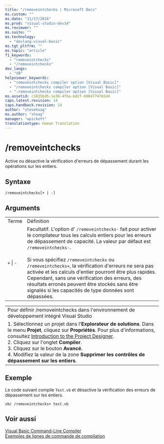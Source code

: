 ```yaml
---
title: "/removeintchecks | Microsoft Docs"
ms.custom: ""
ms.date: "11/17/2016"
ms.prod: "visual-studio-dev14"
ms.reviewer: ""
ms.suite: ""
ms.technology: 
  - "devlang-visual-basic"
ms.tgt_pltfrm: ""
ms.topic: "article"
f1_keywords: 
  - "removeintchecks"
  - "/removeintchecks"
dev_langs: 
  - "VB"
helpviewer_keywords: 
  - "removeintchecks compiler option [Visual Basic]"
  - "/removeintchecks compiler option [Visual Basic]"
  - "-removeintchecks compiler option [Visual Basic]"
ms.assetid: c1835bd5-1e38-4fba-bd2f-6984774765d4
caps.latest.revision: 14
caps.handback.revision: 14
author: "stevehoag"
ms.author: "shoag"
manager: "wpickett"
translationtype: Human Translation
---
```

# /removeintchecks
Active ou désactive la vérification d'erreurs de dépassement durant les opérations sur les entiers.  
  
## Syntaxe  
  
```  
/removeintchecks[+ | -]  
```  
  
## Arguments  
  
|||  
|-|-|  
|Terme|Définition|  
|`+`  &#124; `-`|Facultatif.  L'option d' `/removeintchecks-` fait pour activer le compilateur tous les calculs entiers pour les erreurs de dépassement de capacité.  La valeur par défaut est `/removeintchecks-`.<br /><br /> Si vous spécifiez `/removeintchecks` ou `/removeintchecks+`, la vérification d'erreurs ne sera pas activée et les calculs d'entier pourront être plus rapides.  Cependant, sans une vérification des erreurs, des résultats erronés peuvent être stockés sans être signalés si les capacités de type données sont dépassées.|  
  
||  
|-|  
|Pour définir \/removeintchecks dans l'environnement de développement intégré Visual Studio|  
|1.  Sélectionnez un projet dans l'**Explorateur de solutions**.  Dans le menu **Projet**, cliquez sur **Propriétés**.  Pour plus d'informations, consultez [Introduction to the Project Designer](http://msdn.microsoft.com/fr-fr/898dd854-c98d-430c-ba1b-a913ce3c73d7).<br />2.  Cliquez sur l'onglet **Compiler**.<br />3.  Cliquez sur le bouton **Avancé**.<br />4.  Modifiez la valeur de la zone **Supprimer les contrôles de dépassement sur les entiers**.|  
  
## Exemple  
 Le code suivant compile `Test.vb` et désactive la vérification des erreurs de dépassement sur les entiers.  
  
```  
vbc /removeintchecks+ test.vb  
```  
  
## Voir aussi  
 [Visual Basic Command\-Line Compiler](../../../visual-basic/reference/command-line-compiler/index.md)   
 [Exemples de lignes de commande de compilation](../../../visual-basic/reference/command-line-compiler/sample-compilation-command-lines.md)
